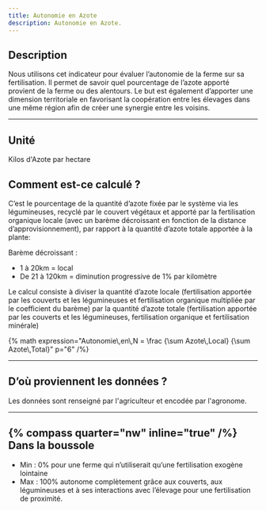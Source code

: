 ```yaml
---
title: Autonomie en Azote
description: Autonomie en Azote.
---
```


## Description

Nous utilisons cet indicateur pour évaluer l’autonomie de la ferme sur sa fertilisation. Il permet de savoir quel pourcentage de l’azote apporté provient de la ferme ou des alentours. Le but est également d’apporter une dimension territoriale en favorisant la coopération entre les élevages dans une même région afin de créer une synergie entre les voisins.

---

## Unité

Kilos d'Azote par hectare

## Comment est-ce calculé ?

C’est le pourcentage de la quantité d’azote fixée par le système via les légumineuses, recyclé par le couvert végétaux et apporté par la fertilisation organique locale (avec un barème décroissant en fonction de la distance d’approvisionnement), par rapport à la quantité d’azote totale apportée à la plante:

Barème décroissant :

- 1 à 20km = local
- De 21 à 120km = diminution progressive de 1% par kilomètre

Le calcul consiste à diviser la quantité d’azote locale (fertilisation apportée par les couverts et les légumineuses et fertilisation organique multipliée par le coefficient du barème) par la quantité d’azote totale (fertilisation apportée par les couverts et les légumineuses, fertilisation organique et fertilisation minérale)

{% math expression="Autonomie\\,en\\,N = \\frac {\\sum Azote\\,Local} {\\sum Azote\\,Total}" p="6" /%}

---

## D’où proviennent les données ?

Les données sont renseigné par l'agriculteur et encodée par l'agronome.

---

## {% compass quarter="nw" inline="true" /%} Dans la boussole

- Min : 0% pour une ferme qui n’utiliserait qu’une fertilisation exogène lointaine
- Max : 100% autonome complètement grâce aux couverts, aux légumineuses et à ses interactions avec l’élevage pour une fertilisation de proximité.
